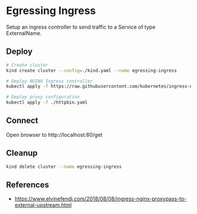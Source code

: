 # Egressing Ingress

Setup an ingress controller to send traffic to a Service of type ExternalName.

## Deploy

```sh
# Create cluster
kind create cluster --config=./kind.yaml --name egressing-ingress

# Deploy NGINX Ingress controller
kubectl apply -f https://raw.githubusercontent.com/kubernetes/ingress-nginx/master/deploy/static/provider/kind/deploy.yaml

# Deploy proxy configuration
kubectl apply -f ./httpbin.yaml
```

## Connect

Open browser to http://localhost:80/get

## Cleanup

```sh
kind delete cluster --name egressing-ingress
```

## References

- https://www.elvinefendi.com/2018/08/08/ingress-nginx-proxypass-to-external-upstream.html 

